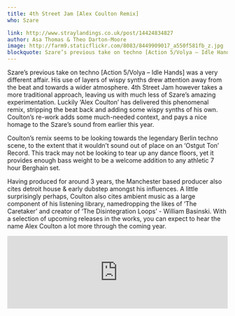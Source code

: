 ```yaml
---
title: 4th Street Jam [Alex Coulton Remix]
who: Szare

link: http://www.straylandings.co.uk/post/14424834827
author: Asa Thomas & Theo Darton-Moore
image: http://farm9.staticflickr.com/8083/8449909017_a550f581fb_z.jpg
blockquote: Szare’s previous take on techno [Action 5/Volya – Idle Hands] was a very different affair. His use of layers of wispy synths drew attention away from the beat and towards a wider atmosphere. 4th Street Jam however takes a more traditional approach, leaving us with much less of Szare’s amazing experimentation. Luckily ‘Alex Coulton’ has delivered this phenomenal remix, stripping the beat back and adding some wispy synths of his own. Coulton’s re-work adds some much-needed context, and pays a nice homage to the Szare’s sound from earlier this year.
---
```


Szare’s previous take on techno [Action 5/Volya – Idle Hands] was a very different affair. His use of layers of wispy synths drew attention away from the beat and towards a wider atmosphere. 4th Street Jam however takes a more traditional approach, leaving us with much less of Szare’s amazing experimentation. Luckily ‘Alex Coulton’ has delivered this phenomenal remix, stripping the beat back and adding some wispy synths of his own. Coulton’s re-work adds some much-needed context, and pays a nice homage to the Szare’s sound from earlier this year.

Coulton’s remix seems to be looking towards the legendary Berlin techno scene, to the extent that it wouldn’t sound out of place on an ‘Ostgut Ton’ Record. This track may not be looking to tear up any dance floors, yet it provides enough bass weight to be a welcome addition to any athletic 7 hour Berghain set.

Having produced for around 3 years, the Manchester based producer also cites detroit house & early dubstep amongst his influences. A little surprisingly perhaps, Coulton also cites ambient music as a large component of his listening library, namedropping the likes of ‘The Caretaker’ and creator of ‘The Disintegration Loops’ - William Basinski. With a selection of upcoming releases in the works, you can expect to hear the name Alex Coulton a lot more through the coming year.

<iframe frameborder="no" height="166" scrolling="no" src="http://w.soundcloud.com/player/?url=http%3A%2F%2Fapi.soundcloud.com%2Ftracks%2F28516932&amp;show_artwork=true" width="100%"></iframe>